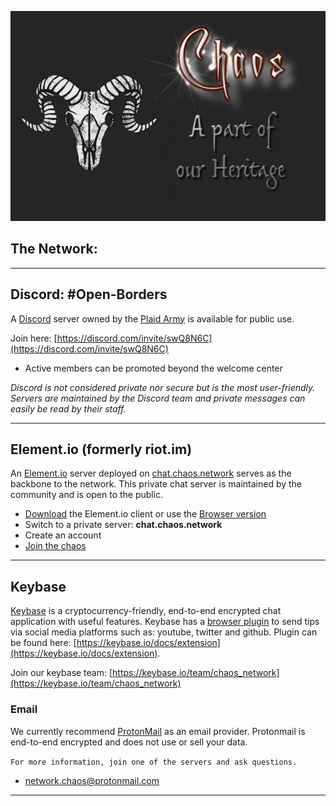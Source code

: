![chaos](chaos2243.png)


## The Network: 

---


## Discord: #Open-Borders

A [Discord](https://discord.com) server owned by the [Plaid Army](https://plaidarmy.com) is available for public use.

Join here: [https://discord.com/invite/swQ8N6C](https://discord.com/invite/swQ8N6C)

* Active members can be promoted beyond the welcome center

*Discord is not considered private nor secure but is the most user-friendly. Servers are maintained by the Discord team and private messages can easily be read by their staff.*

---

## Element.io (formerly riot.im) 

An [Element.io](https://element.io/) server deployed on [chat.chaos.network](https://matrix.to/#/!OBVoauFGQFEOTJyJdW:chat.chaos.network?via=chat.chaos.network) serves as the backbone to the network. This private chat server is maintained by the community and is open to the public.

- [Download](https://element.io/get-started) the Element.io client or use the [Browser version](https://element.io/get-started) 
- Switch to a private server:  **chat.chaos.network**
- Create an account
- [Join the chaos](https://matrix.to/#/!OBVoauFGQFEOTJyJdW:chat.chaos.network?via=chat.chaos.network)

---

## Keybase

[Keybase](https://keybase.io/) is a cryptocurrency-friendly, end-to-end encrypted chat application with useful features. Keybase has a [browser plugin](https://keybase.io/docs/extension) to send tips via social media platforms such as: youtube, twitter and github. Plugin can be found here: [https://keybase.io/docs/extension](https://keybase.io/docs/extension).

Join our keybase team: [https://keybase.io/team/chaos_network](https://keybase.io/team/chaos_network)

### Email

We currently recommend [ProtonMail](https://protonmail.com/) as an email provider. Protonmail is end-to-end encrypted and does not use or sell your data.

```For more information, join one of the servers and ask questions.```

- [network.chaos@protonmail.com](network.chaos@protonmail.com)

---
